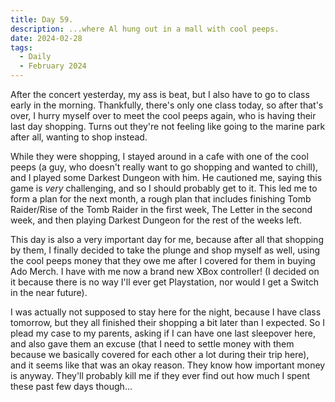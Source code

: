 ```yaml
---
title: Day 59.
description: ...where Al hung out in a mall with cool peeps.
date: 2024-02-28
tags: 
  - Daily
  - February 2024
---
```


After the concert yesterday, my ass is beat, but I also have to go to class early in the morning. Thankfully, there's only one class today, so after that's over, I hurry myself over to meet the cool peeps again, who is having their last day shopping. Turns out they're not feeling like going to the marine park after all, wanting to shop instead.

While they were shopping, I stayed around in a cafe with one of the cool peeps (a guy, who doesn't really want to go shopping and wanted to chill), and I played some Darkest Dungeon with him. He cautioned me, saying this game is *very* challenging, and so I should probably get to it. This led me to form a plan for the next month, a rough plan that includes finishing Tomb Raider/Rise of the Tomb Raider in the first week, The Letter in the second week, and then playing Darkest Dungeon for the rest of the weeks left.

This day is also a very important day for me, because after all that shopping by them, I finally decided to take the plunge and shop myself as well, using the cool peeps money that they owe me after I covered for them in buying Ado Merch. I have with me now a brand new XBox controller! (I decided on it because there is no way I'll ever get Playstation, nor would I get a Switch in the near future).

I was actually not supposed to stay here for the night, because I have class tomorrow, but they all finished their shopping a bit later than I expected. So I plead my case to my parents, asking if I can have one last sleepover here, and also gave them an excuse (that I need to settle money with them because we basically covered for each other a lot during their trip here), and it seems like that was an okay reason. They know how important money is anyway. They'll probably kill me if they ever find out how much I spent these past few days though...

